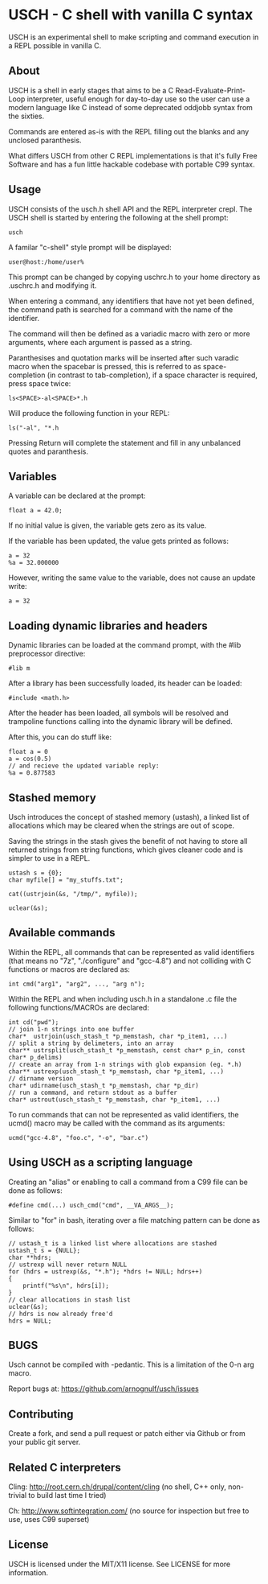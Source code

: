 USCH - C shell with vanilla C syntax
====================================

USCH is an experimental shell to make scripting and command execution in a REPL possible in vanilla C.

About
-----

USCH is a shell in early stages that aims to be a C Read-Evaluate-Print-Loop interpreter, useful enough for day-to-day use so the user can use a modern language like C instead of some deprecated oddjobb syntax from the sixties.


Commands are entered as-is with the REPL filling out the blanks and any unclosed paranthesis.


What differs USCH from other C REPL implementations is that it's fully Free Software and has a fun little hackable codebase with portable C99 syntax.

Usage
-----
USCH consists of the usch.h shell API and the REPL interpreter crepl.
The USCH shell is started by entering the following at the shell prompt:

    usch

A familar "c-shell" style prompt will be displayed:

    user@host:/home/user% 

This prompt can be changed by copying uschrc.h to your home directory as .uschrc.h and modifying it.


When entering a command, any identifiers that have not yet been defined, the command path is searched for a command with the name of the identifier.


The command will then be defined as a variadic macro with zero or more arguments, where each argument is passed as a string.


Paranthesises and quotation marks will be inserted after such varadic macro when the spacebar is pressed, this is referred to as space-completion (in contrast to tab-completion), if a space character is required, press space twice:

    ls<SPACE>-al<SPACE>*.h

Will produce the following function in your REPL:

    ls("-al", "*.h

Pressing Return will complete the statement and fill in any unbalanced quotes and paranthesis.

Variables
---------
A variable can be declared at the prompt:

    float a = 42.0;

If no initial value is given, the variable gets zero as its value.


If the variable has been updated, the value gets printed as follows:

    a = 32
    %a = 32.000000

However, writing the same value to the variable, does not cause an update write:

    a = 32
    

Loading dynamic libraries and headers
-------------------------------------
Dynamic libraries can be loaded at the command prompt, with the #lib preprocessor directive:

    #lib m

After a library has been successfully loaded, its header can be loaded:

    #include <math.h>

After the header has been loaded, all symbols will be resolved and trampoline functions calling into the dynamic library will be defined.

After this, you can do stuff like:

    float a = 0
    a = cos(0.5)
    // and recieve the updated variable reply:
    %a = 0.877583

Stashed memory
--------------
Usch introduces the concept of stashed memory (ustash), a linked list of allocations which may be cleared when the strings are out of scope.


Saving the strings in the stash gives the benefit of not having to store all returned strings from string functions, which gives cleaner code and is simpler to use in a REPL.

    ustash s = {0};
    char myfile[] = "my_stuffs.txt";

    cat((ustrjoin(&s, "/tmp/", myfile));
    
    uclear(&s);

Available commands
-------------------
Within the REPL, all commands that can be represented as valid identifiers (that means no "7z", "./configure" and "gcc-4.8") and not colliding with C functions or macros are declared as:

    int cmd("arg1", "arg2", ..., "arg n");

Within the REPL and when including usch.h in a standalone .c file the following functions/MACROs are declared:

    int cd("pwd");
    // join 1-n strings into one buffer
    char*  ustrjoin(usch_stash_t *p_memstash, char *p_item1, ...)
    // split a string by delimeters, into an array
    char** ustrsplit(usch_stash_t *p_memstash, const char* p_in, const char* p_delims)
    // create an array from 1-n strings with glob expansion (eg. *.h)
    char** ustrexp(usch_stash_t *p_memstash, char *p_item1, ...)
    // dirname version
    char* udirname(usch_stash_t *p_memstash, char *p_dir)
    // run a command, and return stdout as a buffer
    char* ustrout(usch_stash_t *p_memstash, char *p_item1, ...)

To run commands that can not be represented as valid identifiers, the ucmd() macro may be called with the command as its arguments:

    ucmd("gcc-4.8", "foo.c", "-o", "bar.c")


Using USCH as a scripting language
----------------------------------
Creating an "alias" or enabling to call a command from a C99 file can be done as follows:

    #define cmd(...) usch_cmd("cmd", __VA_ARGS__);

Similar to "for" in bash, iterating over a file matching pattern can be done as follows:

    // ustash_t is a linked list where allocations are stashed
    ustash_t s = {NULL};
    char **hdrs;
    // ustrexp will never return NULL
    for (hdrs = ustrexp(&s, "*.h"); *hdrs != NULL; hdrs++)
    {
        printf("%s\n", hdrs[i]);
    }
    // clear allocations in stash list
    uclear(&s);
    // hdrs is now already free'd 
    hdrs = NULL;

BUGS
----
Usch cannot be compiled with -pedantic. This is a limitation of the 0-n arg macro.

Report bugs at: https://github.com/arnognulf/usch/issues

Contributing
------------
Create a fork, and send a pull request or patch either via Github or from your public git server.

Related C interpreters
----------------------

Cling: http://root.cern.ch/drupal/content/cling (no shell, C++ only, non-trivial to build last time I tried)

Ch: http://www.softintegration.com/ (no source for inspection but free to use, uses C99 superset)

License
-------
USCH is licensed under the MIT/X11 license. See LICENSE for more information.

<script src="js/jr.js"></script>

